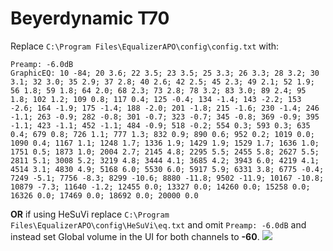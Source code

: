 # Beyerdynamic T70
Replace `C:\Program Files\EqualizerAPO\config\config.txt` with:
```
Preamp: -6.0dB
GraphicEQ: 10 -84; 20 3.6; 22 3.5; 23 3.5; 25 3.3; 26 3.3; 28 3.2; 30 3.1; 32 3.0; 35 2.9; 37 2.8; 40 2.6; 42 2.5; 45 2.3; 49 2.1; 52 1.9; 56 1.8; 59 1.8; 64 2.0; 68 2.3; 73 2.8; 78 3.2; 83 3.0; 89 2.4; 95 1.8; 102 1.2; 109 0.8; 117 0.4; 125 -0.4; 134 -1.4; 143 -2.2; 153 -2.6; 164 -1.9; 175 -1.4; 188 -2.0; 201 -1.8; 215 -1.6; 230 -1.4; 246 -1.1; 263 -0.9; 282 -0.8; 301 -0.7; 323 -0.7; 345 -0.8; 369 -0.9; 395 -1.1; 423 -1.1; 452 -1.1; 484 -0.9; 518 -0.2; 554 0.3; 593 0.3; 635 0.4; 679 0.8; 726 1.1; 777 1.3; 832 0.9; 890 0.6; 952 0.2; 1019 0.0; 1090 0.4; 1167 1.1; 1248 1.7; 1336 1.9; 1429 1.9; 1529 1.7; 1636 1.0; 1751 0.5; 1873 1.0; 2004 2.7; 2145 4.8; 2295 5.5; 2455 5.8; 2627 5.5; 2811 5.1; 3008 5.2; 3219 4.8; 3444 4.1; 3685 4.2; 3943 6.0; 4219 4.1; 4514 3.1; 4830 4.9; 5168 6.0; 5530 6.0; 5917 5.9; 6331 3.8; 6775 -0.4; 7249 -5.1; 7756 -8.3; 8299 -10.6; 8880 -11.8; 9502 -11.9; 10167 -10.8; 10879 -7.3; 11640 -1.2; 12455 0.0; 13327 0.0; 14260 0.0; 15258 0.0; 16326 0.0; 17469 0.0; 18692 0.0; 20000 0.0
```
**OR** if using HeSuVi replace `C:\Program Files\EqualizerAPO\config\HeSuVi\eq.txt` and omit `Preamp: -6.0dB` and instead set Global volume in the UI for both channels to **-60**.
![](https://raw.githubusercontent.com/jaakkopasanen/AutoEq/master/results/Sonoma%20Model%20One/headphoncecom/onear/Beyerdynamic%20T70/Beyerdynamic%20T70.png)